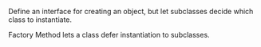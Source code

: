  
 
 Define an interface for creating an object, but let subclasses decide which class to instantiate. 
 
 Factory Method lets a class defer instantiation to subclasses.
